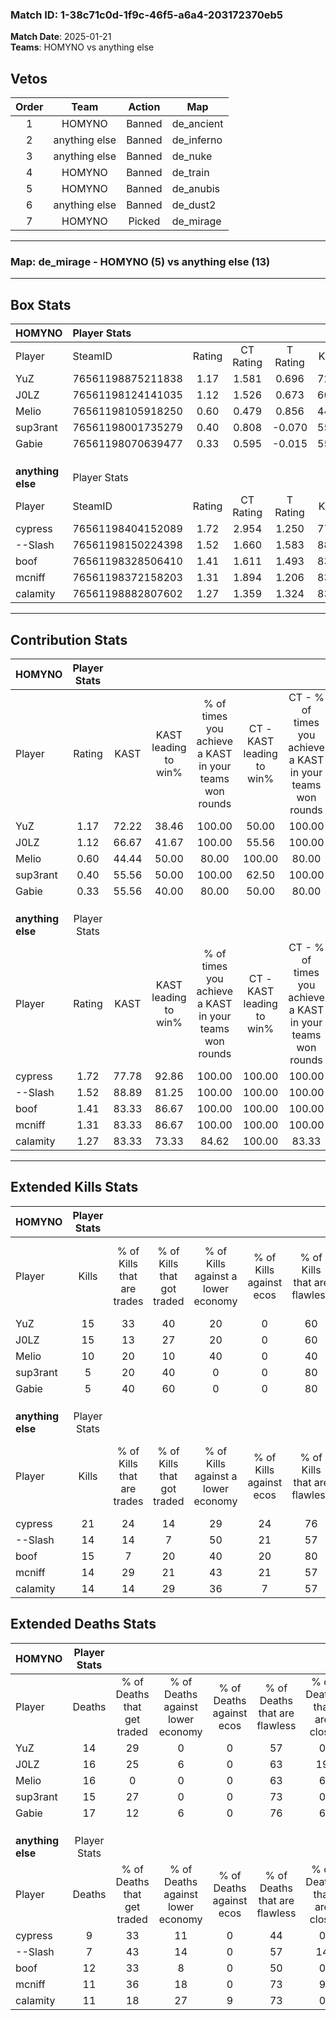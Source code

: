 ### Match ID: 1-38c71c0d-1f9c-46f5-a6a4-203172370eb5  
**Match Date**: 2025-01-21  
**Teams**: HOMYNO vs anything else  

## Vetos  

| Order | Team | Action | Map |
| :---: | :--: | :----: | --- |
| 1 | HOMYNO | Banned | de_ancient |
| 2 | anything else | Banned | de_inferno |
| 3 | anything else | Banned | de_nuke |
| 4 | HOMYNO | Banned | de_train |
| 5 | HOMYNO | Banned | de_anubis |
| 6 | anything else | Banned | de_dust2 |
| 7 | HOMYNO | Picked | de_mirage |

---  

### **Map**: de_mirage - HOMYNO (5) vs anything else (13)  
---  

## Box Stats  

| **HOMYNO**        | Player Stats      |        |           |          |       |       |       |         |        |      |     |
| :- | :- | :-: | :-: | :-: | :-: | :-: | :-: | :-: | :-: | :-: | :-: |
| Player            | SteamID           | Rating | CT Rating | T Rating | KAST  |  ADR  | Kills | Assists | Deaths | K/D  | HS% |
| YuZ               | 76561198875211838 |  1.17  |   1.581   |  0.696   | 72.22 | 78.4  |  15   |    4    |   14   | 1.07 | 46  |
| J0LZ              | 76561198124141035 |  1.12  |   1.526   |  0.673   | 66.67 | 94.0  |  15   |    5    |   16   | 0.94 | 53  |
| Melio             | 76561198105918250 |  0.60  |   0.479   |  0.856   | 44.44 | 62.9  |  10   |    2    |   16   | 0.63 | 70  |
| sup3rant          | 76561198001735279 |  0.40  |   0.808   |  -0.070  | 55.56 | 33.2  |   5   |    5    |   15   | 0.33 | 40  |
| Gabie             | 76561198070639477 |  0.33  |   0.595   |  -0.015  | 55.56 | 35.0  |   5   |    3    |   17   | 0.29 | 100 |
|                   |                   |        |           |          |       |       |       |         |        |      |     |
|                   |                   |        |           |          |       |       |       |         |        |      |     |
|                   |                   |        |           |          |       |       |       |         |        |      |     |
| **anything else** | Player Stats      |        |           |          |       |       |       |         |        |      |     |
| Player            | SteamID           | Rating | CT Rating | T Rating | KAST  |  ADR  | Kills | Assists | Deaths | K/D  | HS% |
| cypress           | 76561198404152089 |  1.72  |   2.954   |  1.250   | 77.78 | 101.8 |  21   |    5    |   9    | 2.33 | 47  |
| --Slash           | 76561198150224398 |  1.52  |   1.660   |  1.583   | 88.89 | 93.1  |  14   |    8    |   7    | 2.00 | 57  |
| boof              | 76561198328506410 |  1.41  |   1.611   |  1.493   | 83.33 | 102.9 |  15   |    9    |   12   | 1.25 | 20  |
| mcniff            | 76561198372158203 |  1.31  |   1.894   |  1.206   | 83.33 | 82.8  |  14   |    6    |   11   | 1.27 | 64  |
| calamity          | 76561198882807602 |  1.27  |   1.359   |  1.324   | 83.33 | 74.9  |  14   |    3    |   11   | 1.27 | 57  |
---  

## Contribution Stats  

| **HOMYNO**        | Player Stats |       |                      |                                                        |                           |                                                             |                          |                                                            |
| :- | :-: | :-: | :-: | :-: | :-: | :-: | :-: | :-: |
| Player            |    Rating    | KAST  | KAST leading to win% | % of times you achieve a KAST in your teams won rounds | CT - KAST leading to win% | CT - % of times you achieve a KAST in your teams won rounds | T - KAST leading to win% | T - % of times you achieve a KAST in your teams won rounds |
| YuZ               |     1.17     | 72.22 |        38.46         |                         100.00                         |           50.00           |                           100.00                            |           0.00           |                            0.00                            |
| J0LZ              |     1.12     | 66.67 |        41.67         |                         100.00                         |           55.56           |                           100.00                            |           0.00           |                            0.00                            |
| Melio             |     0.60     | 44.44 |        50.00         |                         80.00                          |          100.00           |                            80.00                            |           0.00           |                            0.00                            |
| sup3rant          |     0.40     | 55.56 |        50.00         |                         100.00                         |           62.50           |                           100.00                            |           0.00           |                            0.00                            |
| Gabie             |     0.33     | 55.56 |        40.00         |                         80.00                          |           50.00           |                            80.00                            |           0.00           |                            0.00                            |
|                   |              |       |                      |                                                        |                           |                                                             |                          |                                                            |
|                   |              |       |                      |                                                        |                           |                                                             |                          |                                                            |
|                   |              |       |                      |                                                        |                           |                                                             |                          |                                                            |
| **anything else** | Player Stats |       |                      |                                                        |                           |                                                             |                          |                                                            |
| Player            |    Rating    | KAST  | KAST leading to win% | % of times you achieve a KAST in your teams won rounds | CT - KAST leading to win% | CT - % of times you achieve a KAST in your teams won rounds | T - KAST leading to win% | T - % of times you achieve a KAST in your teams won rounds |
| cypress           |     1.72     | 77.78 |        92.86         |                         100.00                         |          100.00           |                           100.00                            |          87.50           |                           100.00                           |
| --Slash           |     1.52     | 88.89 |        81.25         |                         100.00                         |          100.00           |                           100.00                            |          70.00           |                           100.00                           |
| boof              |     1.41     | 83.33 |        86.67         |                         100.00                         |          100.00           |                           100.00                            |          77.78           |                           100.00                           |
| mcniff            |     1.31     | 83.33 |        86.67         |                         100.00                         |          100.00           |                           100.00                            |          77.78           |                           100.00                           |
| calamity          |     1.27     | 83.33 |        73.33         |                         84.62                          |          100.00           |                            83.33                            |          60.00           |                           85.71                            |
---  

## Extended Kills Stats  

| **HOMYNO**        | Player Stats |                            |                            |                                    |                         |                              |                                 |                                       |                    |           |
| :- | :-: | :-: | :-: | :-: | :-: | :-: | :-: | :-: | :-: | :-: |
| Player            |    Kills     | % of Kills that are trades | % of Kills that got traded | % of Kills against a lower economy | % of Kills against ecos | % of Kills that are flawless | % of Kills that are close duels | % of Kills that are assisted by flash | Pistol Round Kills | AWP Kills |
| YuZ               |      15      |             33             |             40             |                 20                 |            0            |              60              |               13                |                   0                   |         0          |     1     |
| J0LZ              |      15      |             13             |             27             |                 20                 |            0            |              60              |                0                |                  13                   |         0          |     2     |
| Melio             |      10      |             20             |             10             |                 40                 |            0            |              40              |                0                |                   0                   |         2          |     1     |
| sup3rant          |      5       |             20             |             40             |                 0                  |            0            |              80              |                0                |                   0                   |         0          |     0     |
| Gabie             |      5       |             40             |             60             |                 0                  |            0            |              80              |                0                |                   0                   |         0          |     0     |
|                   |              |                            |                            |                                    |                         |                              |                                 |                                       |                    |           |
|                   |              |                            |                            |                                    |                         |                              |                                 |                                       |                    |           |
|                   |              |                            |                            |                                    |                         |                              |                                 |                                       |                    |           |
| **anything else** | Player Stats |                            |                            |                                    |                         |                              |                                 |                                       |                    |           |
| Player            |    Kills     | % of Kills that are trades | % of Kills that got traded | % of Kills against a lower economy | % of Kills against ecos | % of Kills that are flawless | % of Kills that are close duels | % of Kills that are assisted by flash | Pistol Round Kills | AWP Kills |
| cypress           |      21      |             24             |             14             |                 29                 |           24            |              76              |                0                |                  19                   |         6          |     1     |
| --Slash           |      14      |             14             |             7              |                 50                 |           21            |              57              |                7                |                   0                   |         0          |     1     |
| boof              |      15      |             7              |             20             |                 40                 |           20            |              80              |                7                |                  13                   |         0          |     3     |
| mcniff            |      14      |             29             |             21             |                 43                 |           21            |              57              |               14                |                   0                   |         0          |     4     |
| calamity          |      14      |             14             |             29             |                 36                 |            7            |              57              |                7                |                   7                   |         0          |     1     |
## Extended Deaths Stats  

| **HOMYNO**        | Player Stats |                             |                                   |                          |                               |                            |                           |               |
| :- | :-: | :-: | :-: | :-: | :-: | :-: | :-: | :-: |
| Player            |    Deaths    | % of Deaths that get traded | % of Deaths against lower economy | % of Deaths against ecos | % of Deaths that are flawless | % of Deaths that are close | % of Deaths while blinded | Deaths to AWP |
| YuZ               |      14      |             29              |                 0                 |            0             |              57               |             0              |             0             |       0       |
| J0LZ              |      16      |             25              |                 6                 |            0             |              63               |             19             |             6             |       2       |
| Melio             |      16      |              0              |                 0                 |            0             |              63               |             6              |             6             |       2       |
| sup3rant          |      15      |             27              |                 0                 |            0             |              73               |             0              |            20             |       1       |
| Gabie             |      17      |             12              |                 6                 |            0             |              76               |             6              |            12             |       1       |
|                   |              |                             |                                   |                          |                               |                            |                           |               |
|                   |              |                             |                                   |                          |                               |                            |                           |               |
|                   |              |                             |                                   |                          |                               |                            |                           |               |
| **anything else** | Player Stats |                             |                                   |                          |                               |                            |                           |               |
| Player            |    Deaths    | % of Deaths that get traded | % of Deaths against lower economy | % of Deaths against ecos | % of Deaths that are flawless | % of Deaths that are close | % of Deaths while blinded | Deaths to AWP |
| cypress           |      9       |             33              |                11                 |            0             |              44               |             0              |            11             |       0       |
| --Slash           |      7       |             43              |                14                 |            0             |              57               |             14             |             0             |       0       |
| boof              |      12      |             33              |                 8                 |            0             |              50               |             0              |             8             |       2       |
| mcniff            |      11      |             36              |                18                 |            0             |              73               |             9              |             0             |       0       |
| calamity          |      11      |             18              |                27                 |            9             |              73               |             0              |             0             |       0       |
